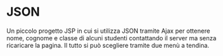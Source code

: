 # JSON

Un piccolo progetto JSP in cui si utilizza JSON tramite Ajax per ottenere nome, cognome e classe di alcuni studenti contattando il server ma senza ricaricare la pagina. Il tutto si può scegliere tramite due menù a tendina.
